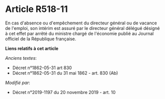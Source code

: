 # Article R518-11

En cas d'absence ou d'empêchement du directeur général ou de vacance de l'emploi, son intérim est assuré par le directeur
général délégué désigné à cet effet par arrêté du ministre chargé de l'économie publié au Journal officiel de la République
française.

**Liens relatifs à cet article**

_Anciens textes_:

  - Décret n°1862-05-31 art 830
  - Décret n°1862-05-31 du 31 mai 1862 - art. 830 (Ab)

_Modifié par_:

  - Décret n°2019-1197 du 20 novembre 2019 - art. 10
